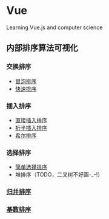 # Vue
Learning Vue.js and computer science

## 内部排序算法可视化

### 交换排序
- [冒泡排序](https://hummingg.github.io/Vue/BubbleSortVisualized.html)
- [快速排序](https://hummingg.github.io/Vue/QuickSortVisualized.html)

### 插入排序
- [直接插入排序](https://hummingg.github.io/Vue/InsertSortVisualized.html)
- [折半插入排序](https://hummingg.github.io/Vue/BinaryInsertSortVisualized.html)
- [希尔排序](https://hummingg.github.io/Vue/ShellSortVisualized.html)

### 选择排序
- [简单选择排序](https://hummingg.github.io/Vue/SelectSortVisualized.html)
- 堆排序（TODO，二叉树不好画-_-!）

### [归并排序](https://hummingg.github.io/Vue/MergeSortVisualized.html)
### [基数排序](https://hummingg.github.io/Vue/RadixSortVisualized.html)
